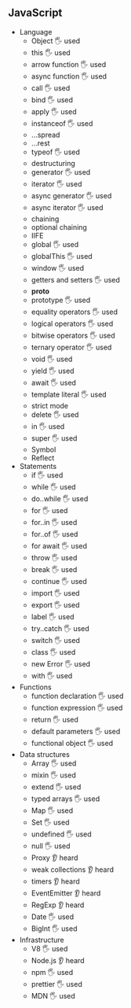 ## JavaScript

- Language
  - Object 🖐️ used
  - this 🖐️ used
  - arrow function 🖐️ used
  - async function 🖐️ used
  - call 🖐️ used
  - bind 🖐️ used
  - apply 🖐️ used
  - instanceof 🖐️ used 
  - ...spread
  - ...rest
  - typeof 🖐️ used
  - destructuring
  - generator 🖐️ used
  - iterator 🖐️ used
  - async generator 🖐️ used
  - async iterator 🖐️ used
  - chaining 
  - optional chaining
  - IIFE
  - global 🖐️ used
  - globalThis 🖐️ used
  - window 🖐️ used
  - getters and setters 🖐️ used
  - __proto__
  - prototype 🖐️ used
  - equality operators 🖐️ used
  - logical operators 🖐️ used
  - bitwise operators 🖐️ used
  - ternary operator 🖐️ used
  - void 🖐️ used
  - yield 🖐️ used
  - await 🖐️ used
  - template literal 🖐️ used
  - strict mode 
  - delete 🖐️ used
  - in 🖐️ used
  - super 🖐️ used
  - Symbol
  - Reflect
- Statements
  - if 🖐️ used
  - while 🖐️ used
  - do..while 🖐️ used
  - for 🖐️ used
  - for..in 🖐️ used
  - for..of 🖐️ used
  - for await 🖐️ used
  - throw 🖐️ used
  - break 🖐️ used
  - continue 🖐️ used
  - import 🖐️ used
  - export 🖐️ used
  - label 🖐️ used
  - try..catch 🖐️ used
  - switch 🖐️ used
  - class 🖐️ used
  - new Error 🖐️ used
  - with 🖐️ used
- Functions
  - function declaration 🖐️ used
  - function expression 🖐️ used
  - return 🖐️ used
  - default parameters 🖐️ used
  - functional object 🖐️ used
- Data structures
  - Array 🖐️ used
  - mixin 🖐️ used
  - extend 🖐️ used
  - typed arrays 🖐️ used
  - Map 🖐️ used
  - Set 🖐️ used
  - undefined 🖐️ used
  - null 🖐️ used
  - Proxy 👂 heard
  - weak collections 👂 heard
  - timers 👂 heard
  - EventEmitter 👂 heard
  - RegExp 👂 heard
  - Date 🖐️ used
  - BigInt 🖐️ used
- Infrastructure
  - V8 🖐️ used
  - Node.js 👂 heard
  - npm 🖐️ used
  - prettier 🖐️ used
  - MDN 🖐️ used
